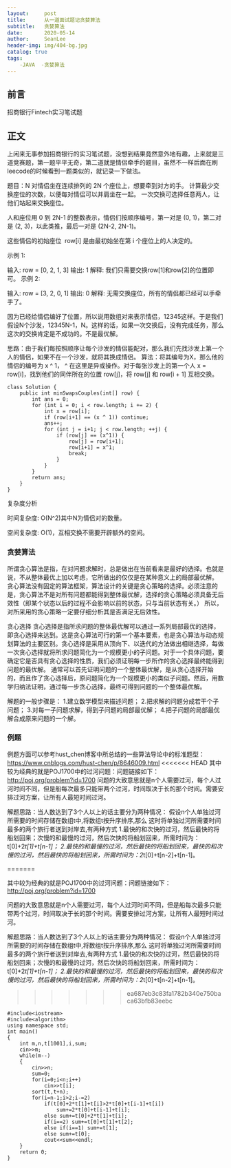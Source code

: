 ```yaml
---
layout:     post
title:      从一道面试题记贪婪算法
subtitle:   贪婪算法
date:       2020-05-14
author:     SeanLee
header-img: img/404-bg.jpg
catalog: true
tags:
    -JAVA  -贪婪算法
---
```



## 前言

招商银行Fintech实习笔试题


## 正文

上闲来无事参加招商银行的实习笔试题，没想到结果竟然意外地有趣，上来就是三道竞赛题，第一题平平无奇，第二道就是情侣牵手的题目，虽然不一样后面在刷leecode的时候看到一题类似的，就记录一下做法。

题目：N 对情侣坐在连续排列的 2N 个座位上，想要牵到对方的手。 计算最少交换座位的次数，以便每对情侣可以并肩坐在一起。 一次交换可选择任意两人，让他们站起来交换座位。

人和座位用 0 到 2N-1 的整数表示，情侣们按顺序编号，第一对是 (0, 1)，第二对是 (2, 3)，以此类推，最后一对是 (2N-2, 2N-1)。

这些情侣的初始座位  row[i] 是由最初始坐在第 i 个座位上的人决定的。

示例 1:

输入: row = [0, 2, 1, 3]
输出: 1
解释: 我们只需要交换row[1]和row[2]的位置即可。
示例 2:

输入: row = [3, 2, 0, 1]
输出: 0
解释: 无需交换座位，所有的情侣都已经可以手牵手了。

因为已经给情侣编好了位置，所以说用数组对来表示情侣，12345这样。于是我们假设N个沙发，12345N-1，N。这样的话，如果一次交换后，没有完成任务，那么这次的交换肯定是不成功的。不是最优解。

思路：由于我们每按照顺序让每个沙发的情侣能配对，那么我们先找沙发上第一个人的情侣，如果不在一个沙发，就将其换成情侣。
算法：将其编号为X，那么他的情侣的编号为 x ^ 1， ^ 在这里是异或操作。对于每张沙发上的第一个人 x = row[i]，找到他们的同伴所在的位置 row[j]，将 row[j] 和 row[i + 1] 互相交换。

```objc
class Solution {
    public int minSwapsCouples(int[] row) {
        int ans = 0;
        for (int i = 0; i < row.length; i += 2) {
            int x = row[i];
            if (row[i+1] == (x ^ 1)) continue;
            ans++;
            for (int j = i+1; j < row.length; ++j) {
                if (row[j] == (x^1)) {
                    row[j] = row[i+1];
                    row[i+1] = x^1;
                    break;
                }
            }
        }
        return ans;
    }
}
```
复杂度分析

时间复杂度: O(N^2)其中N为情侣对的数量。

空间复杂度: O(1)，互相交换不需要开辟额外的空间。


### 贪婪算法

所谓贪心算法是指，在对问题求解时，总是做出在当前看来是最好的选择。也就是说，不从整体最优上加以考虑，它所做出的仅仅是在某种意义上的局部最优解。
贪心算法没有固定的算法框架，算法设计的关键是贪心策略的选择。必须注意的是，贪心算法不是对所有问题都能得到整体最优解，选择的贪心策略必须具备无后效性（即某个状态以后的过程不会影响以前的状态，只与当前状态有关。）
所以，对所采用的贪心策略一定要仔细分析其是否满足无后效性。

贪心选择
贪心选择是指所求问题的整体最优解可以通过一系列局部最优的选择，即贪心选择来达到。这是贪心算法可行的第一个基本要素，也是贪心算法与动态规划算法的主要区别。贪心选择是采用从顶向下、以迭代的方法做出相继选择，每做一次贪心选择就将所求问题简化为一个规模更小的子问题。对于一个具体问题，要确定它是否具有贪心选择的性质，我们必须证明每一步所作的贪心选择最终能得到问题的最优解。 通常可以首先证明问题的一个整体最优解，是从贪心选择开始的，而且作了贪心选择后，原问题简化为一个规模更小的类似子问题。然后，用数学归纳法证明，通过每一步贪心选择，最终可得到问题的一个整体最优解。

解题的一般步骤是：
1.建立数学模型来描述问题；
2.把求解的问题分成若干个子问题；
3.对每一子问题求解，得到子问题的局部最优解；
4.把子问题的局部最优解合成原来问题的一个解。


### 例题

例题方面可以参考hust_chen博客中所总结的一些算法导论中的标准题型：https://www.cnblogs.com/hust-chen/p/8646009.html
<<<<<<< HEAD
其中较为经典的就是POJ1700中的过河问题：问题链接如下：http://poj.org/problem?id=1700
问题的大致意思就是n个人需要过河，每个人过河时间不同，但是船每次最多只能带两个过河，时间取决于长的那个时间。需要安排过河方案，让所有人最短时间过河。


解题思路：当人数达到了3个人以上的话主要分为两种情况：
假设n个人单独过河所需要的时间存储在数组t中,将数组t按升序排序,那么 这时将单独过河所需要时间最多的两个旅行者送到对岸去,有两种方式
1.最快的和次快的过河，然后最快的将船划回来；次慢的和最慢的过河，然后次快的将船划回来，所需时间为：t[0]+2*t[1]+t[n-1]；
2.最快的和最慢的过河，然后最快的将船划回来，最快的和次慢的过河，然后最快的将船划回来，所需时间为：2*t[0]+t[n-2]+t[n-1]。


=======

其中较为经典的就是POJ1700中的过河问题：问题链接如下：http://poj.org/problem?id=1700

问题的大致意思就是n个人需要过河，每个人过河时间不同，但是船每次最多只能带两个过河，时间取决于长的那个时间。需要安排过河方案，让所有人最短时间过河。


解题思路：当人数达到了3个人以上的话主要分为两种情况：
假设n个人单独过河所需要的时间存储在数组t中,将数组t按升序排序,那么 这时将单独过河所需要时间最多的两个旅行者送到对岸去,有两种方式
1.最快的和次快的过河，然后最快的将船划回来；次慢的和最慢的过河，然后次快的将船划回来，所需时间为：t[0]+2*t[1]+t[n-1]；
2.最快的和最慢的过河，然后最快的将船划回来，最快的和次慢的过河，然后最快的将船划回来，所需时间为：2*t[0]+t[n-2]+t[n-1]。


>>>>>>> ea687eb3c83fa1782b340e750baca63bfb83eebc
```objc
#include<iostream>
#include<algorithm>
using namespace std;
int main()
{
    int m,n,t[1001],i,sum;
    cin>>m;
    while(m--)
    {
        cin>>n;
        sum=0;
        for(i=0;i<n;i++)
            cin>>t[i];
        sort(t,t+n);
        for(i=n-1;i>2;i-=2)
            if(t[0]+2*t[1]+t[i]>2*t[0]+t[i-1]+t[i])
                sum+=2*t[0]+t[i-1]+t[i];
            else sum+=t[0]+2*t[1]+t[i];
            if(i==2) sum+=t[0]+t[1]+t[2];
            else if(i==1) sum+=t[1];
            else sum+=t[0];
            cout<<sum<<endl;
    }
    return 0;
}
```


